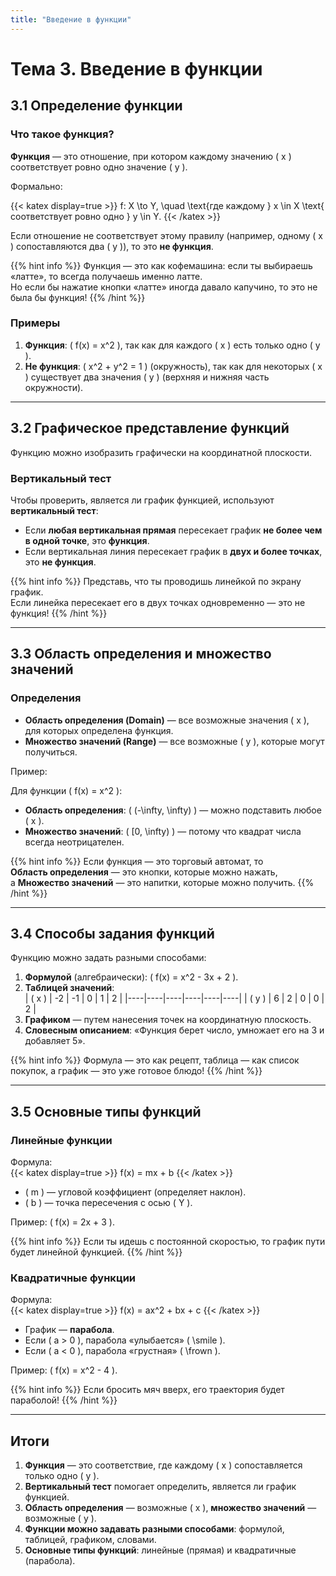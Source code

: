 ```yaml
---
title: "Введение в функции"
---
```


# Тема 3. Введение в функции

## 3.1 Определение функции

### Что такое функция?

**Функция** — это отношение, при котором каждому значению \( x \) соответствует ровно одно значение \( y \).

Формально:

{{< katex display=true >}}
f: X \to Y, \quad \text{где каждому } x \in X \text{ соответствует ровно одно } y \in Y.
{{< /katex >}}

Если отношение не соответствует этому правилу (например, одному \( x \) сопоставляются два \( y \)), то это **не функция**.

{{% hint info %}}
Функция — это как кофемашина: если ты выбираешь «латте», то всегда получаешь именно латте.  
Но если бы нажатие кнопки «латте» иногда давало капучино, то это не была бы функция!
{{% /hint %}}

### Примеры

1. **Функция**: \( f(x) = x^2 \), так как для каждого \( x \) есть только одно \( y \).
2. **Не функция**: \( x^2 + y^2 = 1 \) (окружность), так как для некоторых \( x \) существует два значения \( y \) (верхняя и нижняя часть окружности).

---

## 3.2 Графическое представление функций

Функцию можно изобразить графически на координатной плоскости.

### Вертикальный тест

Чтобы проверить, является ли график функцией, используют **вертикальный тест**:

- Если **любая вертикальная прямая** пересекает график **не более чем в одной точке**, это **функция**.
- Если вертикальная линия пересекает график в **двух и более точках**, это **не функция**.

{{% hint info %}}
Представь, что ты проводишь линейкой по экрану график.  
Если линейка пересекает его в двух точках одновременно — это не функция!
{{% /hint %}}

---

## 3.3 Область определения и множество значений

### Определения

- **Область определения (Domain)** — все возможные значения \( x \), для которых определена функция.
- **Множество значений (Range)** — все возможные \( y \), которые могут получиться.

Пример:

Для функции \( f(x) = x^2 \):

- **Область определения**: \( (-\infty, \infty) \) — можно подставить любое \( x \).
- **Множество значений**: \( [0, \infty) \) — потому что квадрат числа всегда неотрицателен.

{{% hint info %}}
Если функция — это торговый автомат, то  
**Область определения** — это кнопки, которые можно нажать,  
а **Множество значений** — это напитки, которые можно получить.
{{% /hint %}}

---

## 3.4 Способы задания функций

Функцию можно задать разными способами:

1. **Формулой** (алгебраически): \( f(x) = x^2 - 3x + 2 \).
2. **Таблицей значений**:  
   | \( x \) | -2 | -1 | 0 | 1 | 2 |
   |----|----|----|----|----|----|
   | \( y \) | 6 | 2 | 0 | 0 | 2 |
3. **Графиком** — путем нанесения точек на координатную плоскость.
4. **Словесным описанием**: «Функция берет число, умножает его на 3 и добавляет 5».

{{% hint info %}}
Формула — это как рецепт, таблица — как список покупок, а график — это уже готовое блюдо!
{{% /hint %}}

---

## 3.5 Основные типы функций

### Линейные функции

Формула:  
{{< katex display=true >}}
f(x) = mx + b
{{< /katex >}}

- \( m \) — угловой коэффициент (определяет наклон).
- \( b \) — точка пересечения с осью \( Y \).

Пример: \( f(x) = 2x + 3 \).

{{% hint info %}}
Если ты идешь с постоянной скоростью, то график пути будет линейной функцией.
{{% /hint %}}

### Квадратичные функции

Формула:  
{{< katex display=true >}}
f(x) = ax^2 + bx + c
{{< /katex >}}

- График — **парабола**.
- Если \( a > 0 \), парабола «улыбается» \( \smile \).
- Если \( a < 0 \), парабола «грустная» \( \frown \).

Пример: \( f(x) = x^2 - 4 \).

{{% hint info %}}
Если бросить мяч вверх, его траектория будет параболой!
{{% /hint %}}

---

## Итоги

1. **Функция** — это соответствие, где каждому \( x \) сопоставляется только одно \( y \).
2. **Вертикальный тест** помогает определить, является ли график функцией.
3. **Область определения** — возможные \( x \), **множество значений** — возможные \( y \).
4. **Функции можно задавать разными способами**: формулой, таблицей, графиком, словами.
5. **Основные типы функций**: линейные (прямая) и квадратичные (парабола).
